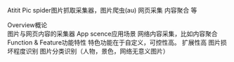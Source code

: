 Atitit Pic spider图片抓取采集器，图片爬虫(au) 网页采集 内容聚合 等

Overview概论	
 图片与网页内容的采集器
App scence应用场景 
网络内容采集，比如内容聚合
 Function & Feature功能特性	
特色功能在于自定义，可控性高。
扩展性高
图片损坏程度识别
图片分类识别（人物，景色，网络无意义图片）

